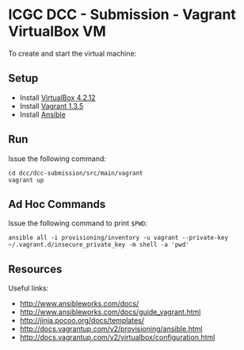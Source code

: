 ICGC DCC - Submission - Vagrant VirtualBox VM
===

To create and start the virtual machine:

Setup
---
- Install [VirtualBox 4.2.12](https://www.virtualbox.org/wiki/Downloads)
- Install [Vagrant 1.3.5](http://downloads.vagrantup.com/tags/v1.3.5)
- Install [Ansible ](http://devopsu.com/guides/ansible-mac-osx.html)

Run
---
Issue the following command:
 
 	cd dcc/dcc-submission/src/main/vagrant
	vagrant up

Ad Hoc Commands
---
Issue the following command to print `$PWD`:

	ansible all -i provisioning/inventory -u vagrant --private-key ~/.vagrant.d/insecure_private_key -m shell -a 'pwd'

Resources
---
Useful links:
- http://www.ansibleworks.com/docs/
- http://www.ansibleworks.com/docs/guide_vagrant.html
- http://jinja.pocoo.org/docs/templates/
- http://docs.vagrantup.com/v2/provisioning/ansible.html
- http://docs.vagrantup.com/v2/virtualbox/configuration.html